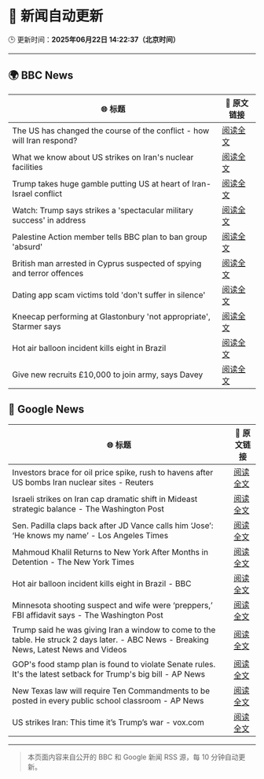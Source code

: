 # 🧠 新闻自动更新

🕒 更新时间：**2025年06月22日 14:22:37（北京时间）**

---

## 🌍 BBC News

| 🌐 标题 | 🔗 原文链接 |
|--------|-------------|
| The US has changed the course of the conflict - how will Iran respond? | [阅读全文](https://www.bbc.com/news/articles/c9dgpjqg12lo) |
| What we know about US strikes on Iran's nuclear facilities | [阅读全文](https://www.bbc.com/news/articles/cvg9r4q99g4o) |
| Trump takes huge gamble putting US at heart of Iran-Israel conflict | [阅读全文](https://www.bbc.com/news/articles/cvg86pd63j8o) |
| Watch: Trump says strikes a 'spectacular military success' in address | [阅读全文](https://www.bbc.com/news/videos/c93k8nvdnqpo) |
| Palestine Action member tells BBC plan to ban group 'absurd' | [阅读全文](https://www.bbc.com/news/articles/cq6m24v7910o) |
| British man arrested in Cyprus suspected of spying and terror offences | [阅读全文](https://www.bbc.com/news/articles/c628jy5rg78o) |
| Dating app scam victims told 'don't suffer in silence' | [阅读全文](https://www.bbc.com/news/articles/cyvjy0871dqo) |
| Kneecap performing at Glastonbury 'not appropriate', Starmer says | [阅读全文](https://www.bbc.com/news/articles/cg5z26dpgd7o) |
| Hot air balloon incident kills eight in Brazil | [阅读全文](https://www.bbc.com/news/articles/c17w04wxwpxo) |
| Give new recruits £10,000 to join army, says Davey | [阅读全文](https://www.bbc.com/news/articles/c70x451xpx5o) |

## 📰 Google News

| 🌐 标题 | 🔗 原文链接 |
|--------|-------------|
| Investors brace for oil price spike, rush to havens after US bombs Iran nuclear sites - Reuters | [阅读全文](https://news.google.com/rss/articles/CBMivwFBVV95cUxNX3piNHNOSU8yT2I1VFgxb3YxYkVNRDd6UXNfd1g1ZU1zTTQ5clV2TFFTa0RIdjl6OVlaMkEtalJMSGZ2bjUzX0tfVFFRMjNLOUJ6ZzRxbnA3NnBsVEZJbThoQmNqc2VLWVhLNk1mQkxfY09mSVlaQ1R3SF9CZ2lSRzZvYVdXR0xaNDMyWEFtNWJuckUxMG1DTTM3WnJ2a0Z0TVNleDVzYktSSlhUQVRkekxoSkFUUFM5U1FnNVB3VQ?oc=5) |
| Israeli strikes on Iran cap dramatic shift in Mideast strategic balance - The Washington Post | [阅读全文](https://news.google.com/rss/articles/CBMilAFBVV95cUxPejZmYk93U0x0QjZUdFVPUGYzZWtNd0pJNE13RWtDcndzTUVBSFd1ZnNIUnlCclFnb0RjYzJoSUhuQXcycFZ2Mm5KV1UyTnZUN3VSbDYyYW9yQ2NlclFKRUZENnhvcVV5NVlOWDJISjc5cHp6WG1fYk54VmNKTnczaHppQmdtZmhoMWR0dWFDaDRVYUE2?oc=5) |
| Sen. Padilla claps back after JD Vance calls him ‘Jose’: ‘He knows my name’ - Los Angeles Times | [阅读全文](https://news.google.com/rss/articles/CBMiuwFBVV95cUxQNVhXek55MVRueWRWRG04UXB1OFlpdXZJbk50Y0NCSXd5SGlnQ0RYZmxyY1NlczZPOHN1d184TFhTV0dUSVZJTFp1RDJjcVRkUVF0d3hvemYzLUZUVEpxUlhfYnVxLVh3Qi1jWnQzcmJzUlZXTEE0REJlS3ZnTHNVV2ZfQU53bnJVcXdxemdLUXRzUnozM1dVUTBUVkZKTFFSNVFvMHhLM3ZFSXhTVnJLQ0pQcjhyYTR1RzVN?oc=5) |
| Mahmoud Khalil Returns to New York After Months in Detention - The New York Times | [阅读全文](https://news.google.com/rss/articles/CBMiigFBVV95cUxOZU13cUNYa2dXcU5rbTBLek02Ri1ZWjlMMHJHRV8tLU1VRGZiTmplR3lXdkdQYnV2RmE3NTFhVDc2T0dUWkFaTTNsZXpxdkFBbGZtSHVaTEg0Tk1Lc1V4SllSQzNueGxySWdibnRBNDR2aUdSb3V2Zk5OOXBZNmtNczgyZWhTVjdJclE?oc=5) |
| Hot air balloon incident kills eight in Brazil - BBC | [阅读全文](https://news.google.com/rss/articles/CBMiWkFVX3lxTE02Z2Q0RWY5ZVV5UERMRDIxTXVfNDAxeHNuV2hjSkRBV3UwZGVyVzMyam5TNG1XWE4zcHgzaGQ1RE1OT19XQTA3UE03ZlRKeEpVR3JXYWtFSkhrd9IBX0FVX3lxTFBlRUJPUUtHekhwRDd6QXd4VXVKQUxiODZvYlVEOGp5bFFLVnJENmFpeE4yX051clRGdjA2OFEyRFZlWktZLUx0OVZRSkZOZDVlWFpCNUhZdGczZ3hzMHZ3?oc=5) |
| Minnesota shooting suspect and wife were ‘preppers,’ FBI affidavit says - The Washington Post | [阅读全文](https://news.google.com/rss/articles/CBMimAFBVV95cUxQMFAyZTFWRG9ZMXNvM1VoZE5abXJMYzZBcWJXVHQtQWtjNVlvc3o2aXlwd2pkMUsycVZCZEJURjZ2WF9JdTkyZHJFNmdGY3Ztal9fV2tJS2ZoX2QwR1Q2QXRBUGdmV2JYMzVCWkNDTWVaT3ZHa3puVjVQdTBTQnJkSmxQVWFYeFlDQ0Z0eWV0QXJEN0lNdHE2cA?oc=5) |
| Trump said he was giving Iran a window to come to the table. He struck 2 days later. - ABC News - Breaking News, Latest News and Videos | [阅读全文](https://news.google.com/rss/articles/CBMimwFBVV95cUxON0NJczR0X213a2lvR20yM0wzSXlvaVBMTWtPNFBPWEZPZG5PcHpieW1tazQxMVBXYWVSYmdGZ0dRcmlkRU5YUmhJcDlhYlc0S3hBRVhiYnJfU3FpQy0tNW9BRnZ6ajdPdF9KamFjcktDM3FXbzdaZUhjN3hSb0pieDloMlZTTWtlWFdBamJndi16UktXMjRlZjJZQdIBoAFBVV95cUxOSG1HUUhGZUF0X29fQVlkTk5BbV9sbndEUE9sWUEtNDBzNk9URmlPNHdYQTJ5QVBNNk41b0pJcGhtWEFoTFRwN2N0UWNxajIxTENmVmdSMWZrMjZfNkpNR2FfazlhRU92WUY0N1ZhVXRERGI5SGtWTXNpTk5RWTBwdHUtRnJlZnNrMkVYQVFyWnI4SUFZNklXemJIM1dSenJO?oc=5) |
| GOP's food stamp plan is found to violate Senate rules. It's the latest setback for Trump's big bill - AP News | [阅读全文](https://news.google.com/rss/articles/CBMipAFBVV95cUxOR0FlMXJvN3FFTGhGdmVpOFlvUUt3UHh1T3h2RDRKTklibzBsOEwta2JDM0JiR0ZPQW9qUExBbXJVcHptcDdzQmN5anlRMk9OTlNEQ25sam5aSkZXYWV4Z2RMaFRnclM0eFkyaEZtYnJHS1pSdFJlTy1pY2I2MWN0Zmw3WG5CVUhBa0lhNF93TTFCVG0xcnBIR3hRN2FNemNKeDBQVA?oc=5) |
| New Texas law will require Ten Commandments to be posted in every public school classroom - AP News | [阅读全文](https://news.google.com/rss/articles/CBMijwFBVV95cUxQT0tvYXFZUE1hNnBLUDNYTVAxZ0JYNWhTRUdSQzNYSFFhMHdSLTV5MDNqZ25WUFpndzhyMlNxNHZxVmNhay0xTmVxTEFZNHVzblI2QWQxX2VNbm9VZzZsSDhLT0pWVGVvc2JpczVkU3lPR2ZOdHItMHFfTWdHNmUwU0hZem10TXVYYTB5V0JvVQ?oc=5) |
| US strikes Iran: This time it’s Trump’s war - vox.com | [阅读全文](https://news.google.com/rss/articles/CBMicEFVX3lxTE13WU9QWUFISzQ5WTVKaFB1TS1sZjVwNzF1ODZEcFJ3ejdDZmZHVU9LV2FMaGwyOGRRcmUyRE96a2w0TjhITlVEYjI5WXNnS3pTSllGQ2sxaXRKWW1BdkR1RmxuMmtEZklUazZDandoUjI?oc=5) |

---
> 本页面内容来自公开的 BBC 和 Google 新闻 RSS 源，每 10 分钟自动更新。